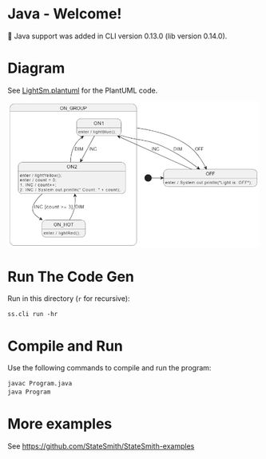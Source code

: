 # Java - Welcome!
📢 Java support was added in CLI version 0.13.0 (lib version 0.14.0).

# Diagram
See [LightSm.plantuml](./my_light_package/LightSm.plantuml) for the PlantUML code.

![](docs/fsm.png)

# Run The Code Gen
Run in this directory (`r` for recursive):
```
ss.cli run -hr
```

# Compile and Run
Use the following commands to compile and run the program:

```bash
javac Program.java
java Program
```

# More examples
See https://github.com/StateSmith/StateSmith-examples
